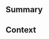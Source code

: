 <!--
  Thanks for creating a Pull Request! Before you submit, please make sure
  you've done the following:

  - Read the contributing document at https://github.com/eagle705/Note#contributing
-->

<!--
  Choose one of the following by uncommenting it:
-->

<!-- This is a bug fix. -->
<!-- This is an enhancement or feature. -->
<!-- This is a documentation change. -->

## Summary

<!--
  Provide a description of what your pull request changes.
-->

## Context

<!--
  Is this related to any GitHub issue(s)?
-->
